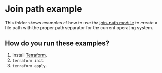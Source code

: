# Join path example

This folder shows examples of how to use the [join-path module](https://github.com/terraform-modules-krish/terraform-aws-utilities/blob/v0.1.2/modules/join-path) to create a file path with the 
proper path separator for the current operating system. 




## How do you run these examples?

1. Install [Terraform](https://www.terraform.io/).
1. `terraform init`.
1. `terraform apply`.



